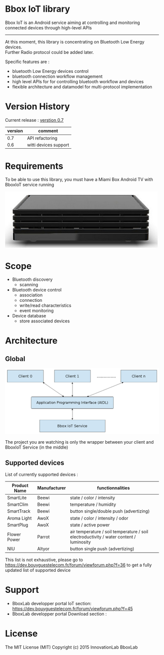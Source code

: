 # Bbox IoT library

Bbox IoT is an Android service aiming at controlling and monitoring connected devices through high-level APIs

<hr/>

At this moment, this library is concentrating on Bluetooth Low Energy devices. <br/>Further Radio protocol could be added later.

Specific features are :

* bluetooth Low Energy devices control
* bluetooth connection workflow management
* high level APIs for for controlling bluetooth workflow and devices
* flexible architecture and datamodel for multi-protocol implementation

# Version History

Current release : <a href="#">verstion 0.7</a>

| version                                                                |    comment                 |
|------------------------------------------------------------------------|----------------------------|
| 0.7                                                                    | API refactoring            |
| 0.6                                                                    | witti devices support      |

# Requirements

To be able to use this library, you must have a Miami Box Android TV with BboxIoT service running

![Bbox Miami](img/bbox-miami.jpg)

# Scope

* Bluetooth discovery
  * scanning
* Bluetooth device control
  * association
  * connection
  * write/read characteristics
  * event monitoring
* Device database
  * store associated devices 

# Architecture

## Global 

![architecture](img/architecture.png)

The project you are watching is only the wrapper between your client and BboxIoT Service (in the middle)

## Supported devices

List of currently supported devices : 

|   Product Name               |    Manufacturer   |  functionnalities    |
|---------------------------|---------------|-----------------------------|
|   SmartLite   |     Beewi           |     state / color / intensity     |
|   SmartClim   |     Beewi          |     temperature / humidity         |
|   SmartTrack   |     Beewi          |     button single/double push (advertizing)         |
|   Aroma Light   |     AwoX          |     state / color / intensity / odor         |
|   SmartPlug   |     AwoX          |     state / active power         |
|   Flower Power   |     Parrot          |     air temperature / soil temperature / soil electroductivity / water content / luminosity         |
|   NIU   |     Altyor          |     button single push (advertizing)         |

This list is not exhaustive, please go to https://dev.bouyguestelecom.fr/forum/viewforum.php?f=36 to get a fully updated list of supported device

# Support

* BboxLab developper portal IoT section: https://dev.bouyguestelecom.fr/forum/viewforum.php?f=45
* BboxLab developper portal Download section : 

# License

The MIT License (MIT) Copyright (c) 2015 InnovationLab BboxLab